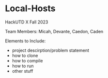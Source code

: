 # Local-Hosts
HackUTD X Fall 2023

Team Members: Micah, Devante, Caedon, Caden

Elements to Include:
- project descirption/problem statement
- how to clone
- how to compile
- how to run
- other stuff